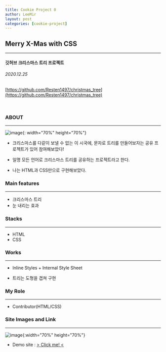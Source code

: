 ```yaml
---
title: Cookie Project 0
author: LeeMir
layout: post
categories: [cookie-project]
---
```

## Merry X-Mas with CSS
- - -
#### 깃허브 크리스마스 트리 프로젝트

###### 2020.12.25

[https://github.com/Resten1497/christmas_tree](https://github.com/Resten1497/christmas_tree)

<br/>

### ABOUT

***

![image](https://user-images.githubusercontent.com/42960217/103267900-f1f34800-49f5-11eb-815d-6813fce9cb8e.png){: width="70%" height="70%"}

- 크리스마스를 다같이 보낼 수 없는 이 시국에, 문자로 트리를 만들어보자는 공유 프로젝트가 있어 참여해보았다!

- 일명 모든 언어로 크리스마스 트리를 공유하는 프로젝트라고 한다.

- 나는 HTML과 CSS만으로 구현해보았다.

  

### Main features

***

- 크리스마스 트리
- 눈 내리는 효과




### Stacks

***

- HTML
- CSS



### Works

***

- Inline Styles + Internal Style Sheet

- 트리는 도형을 겹쳐 구현



### My Role

------

- Contributor(HTML/CSS)

  

### Site Images and Link

***
![image](https://user-images.githubusercontent.com/42960217/103271047-9082a780-49fc-11eb-8f73-cbd3556a77cf.png){:width="70%" height="70%"}

* Demo site : [> Click me! <](https://leemir.github.io/snow-N-tree.html)